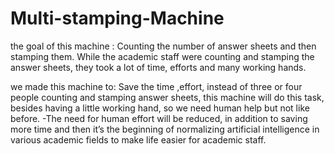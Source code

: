 # Multi-stamping-Machine
the goal of this machine : 
Counting the number of answer sheets and then stamping them.  While the academic staff were counting and stamping the answer sheets, they took a lot of time, efforts and many working hands.  

we made this machine to:
Save the time ,effort, instead of three or four people counting and stamping answer sheets, this machine will do this task, besides having a little working hand, so we need human help but not like before. 
-The need for human effort will be reduced, in addition to saving more time and then it’s the beginning of normalizing artificial intelligence in various academic fields to make life easier for academic staff.  
